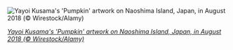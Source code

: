 
![Yayoi Kusama's 'Pumpkin' artwork on Naoshima Island, Japan, in August 2018 (© Wirestock/Alamy)](https://cn.bing.com//th?id=OHR.KusamaPumpkin_EN-US1211132220_1920x1080.jpg&rf=LaDigue_1920x1080.jpg&pid=hp)

*[Yayoi Kusama's 'Pumpkin' artwork on Naoshima Island, Japan, in August 2018 (© Wirestock/Alamy)](https://www.bing.com/search?q=yayoi+kusama+art&form=hpcapt&filters=HpDate%3a%2220210427_0700%22)*
